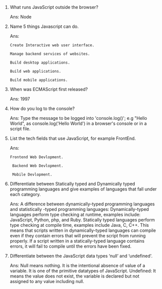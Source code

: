 1. What runs JavaScript outside the browser? 

    Ans: Node

2. Name 5 things Javascript can do.

    Ans: 
    
       Create Interactive web user interface.

       Manage backend services of websites.

       Build desktop applications.

       Build web applications.

       Build mobile applications.

3. When was ECMAScript first released?

    Ans: 1997

4. How do you log to the console?

   Ans: Type the message to be logged into 'console.log()'; e.g "Hello World", as console.log('Hello World') in a browser's console or in a script file.

5. List the tech fields that use JavaScript, for example FrontEnd.

   Ans: 

       Frontend Web Devlopment.

        Backend Web Devlopment.

        Mobile Devlopment.

6. Differentiate between Statically typed and Dynamically typed programming languages and give examples of languages that fall under each category.

    Ans: A difference between dynamically-typed programming languages and statistically -typed programming languages: Dynamically-typed languages perform type checking at runtime, examples include: JavaScript, Python, php, and Ruby. 
    Statically typed languages perform type checking at compile time, examples include Java, C, C++. This means that scripts written in dynamically-typed languages can compile even if they contain errors that will prevent the script from running properly. If a script written in a statically-typed language contains errors, it will fail to compile until the errors have been fixed.

7. Differentiate between the JavaScript data types ‘null’ and ‘undefined'.

   Ans: Null means nothing. It is the intentional absence of value of a variable. It is one of the primitive datatypes of JavaScript. Undefined: It means the value does not exist, the variable is declared but not assigned to any value including null.
   